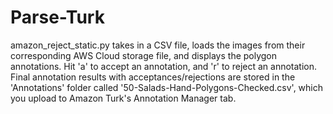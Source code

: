 # Parse-Turk
amazon_reject_static.py takes in a CSV file, loads the images from their corresponding AWS Cloud storage file, and displays the polygon annotations. Hit 'a' to accept an annotation, and 'r' to reject an annotation. Final annotation results with acceptances/rejections are stored in the 'Annotations' folder called '50-Salads-Hand-Polygons-Checked.csv', which you upload to Amazon Turk's Annotation Manager tab.
